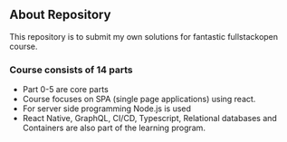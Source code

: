 ## About Repository
This repository is to submit my own solutions for fantastic fullstackopen course.
### Course consists of 14 parts
- Part 0-5 are core parts
- Course focuses on SPA (single page applications) using react.
- For server side programming Node.js is used
- React Native, GraphQL, CI/CD, Typescript, Relational databases and Containers are also part of the learning program.
